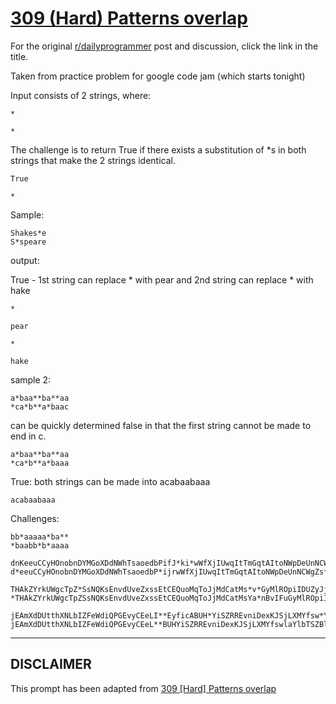 # [309 (Hard) Patterns overlap](https://www.reddit.com/r/dailyprogrammer/comments/641zpj/20170407_challenge_309_hard_patterns_overlap/)

For the original [r/dailyprogrammer](https://www.reddit.com/r/dailyprogrammer/) post and discussion, click the link in the title.

Taken from practice problem for google code jam (which starts tonight)

Input consists of 2 strings, where:


```
*
```

```
*
```
The challenge is to return True if there exists a substitution of *s in both strings that make the 2 strings identical.


```
True
```

```
*
```
Sample:


```
Shakes*e
S*speare
```
output:

True - 1st string can replace * with pear and 2nd string can replace * with hake


```
*
```

```
pear
```

```
*
```

```
hake
```
sample 2:


```
a*baa**ba**aa
*ca*b**a*baac
```
can be quickly determined false in that the first string cannot be made to end in c.


```
a*baa**ba**aa
*ca*b**a*baaa
```
True:  both strings can be made into acabaabaaa


```
acabaabaaa
```
Challenges:


```
bb*aaaaa*ba**
*baabb*b*aaaa

dnKeeuCCyHOnobnDYMGoXDdNWhTsaoedbPifJ*ki*wWfXjIUwqItTmGqtAItoNWpDeUnNCWgZsKWbuQxKaqemXuFXDylQubuZWhMyDsXvDSwYjui*LviGAEkyQbtR*cELfxiAbbYyJRGtcsoJZppINgJGYeZKGeWLbenBEKaoCgheYwOxLeFZJPGhTFRAjNn*
d*eeuCCyHOnobnDYMGoXDdNWhTsaoedbP*ijrwWfXjIUwqItTmGqtAItoNWpDeUnNCWgZs*WbuQxKaqemXuFXDylQubuZWhMyDsXvDSwYjuijkLviGAEkyQbtRUsncELfxiAbbYyJRG*soJZppINgJGYeZKGeWLbenBEKaoCghe*YwOxLeFZJPGhTFRAjNn

THAkZYrkUWgcTpZ*SsNQKsEnvdUveZxssEtCEQuoMqToJjMdCatMs*v*GyMlROpiIDUZyJjhwmjxFWpEwDgRLlLsJYebMSkwxEUvoDcLPLIwHY*GvoRhgcfkdsenObSjWGNYRDJAzRzavAGRoZZ*fDXIRlJkufqHDjLMJKEjLAkRRyQqTrUaWRIndSX
*THAkZYrkUWgcTpZSsNQKsEnvdUveZxssEtCEQuoMqToJjMdCatMsYa*nBvIFuGyMlROpiIDUZyJjh*FWpEwDgRLlLsJYebMSkw*oDcLPLIwHYbeBGvoRhgcfkdsenObSjWGNYRDJAzRzavAGRoZZvbEfDXIRlJkufqHDjLMJKEjLAkRRyQqTrU*aWRIndSX

jEAmXdDUtthXNLbIZFeWdiQPGEvyCEeLI**EyficABUH*YiSZRREvniDexKJSjLXMYfsw*YlbTSZBlYSecorJsWidfALQYzOdrKNrJZRdrQEDoyhPMYAfTiHZIuqGtEkKqYBzxtCOJhRYfZNSYNxRWFrfahlSLvdBTebrXDgGlZEqxRIvGhN*mfhLLSExNHaHLAZI
jEAmXdDUtthXNLbIZFeWdiQPGEvyCEeL**BUHYiSZRREvniDexKJSjLXMYfswlaYlbTSZBlYSecorJsWidfALQYzOdrKNrJZ*EDoyhPMYAfTiHZIuqGtEkKqYBzxtC*YfZNSYNxRWFrfahlSLvdBT*ebrXDgGlZEqxRIvGhNcmfhLLSExNHaHLAZI
```

----
## **DISCLAIMER**
This prompt has been adapted from [309 [Hard] Patterns overlap](https://www.reddit.com/r/dailyprogrammer/comments/641zpj/20170407_challenge_309_hard_patterns_overlap/
)
